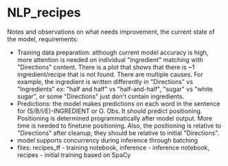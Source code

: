 # NLP_recipes

Notes and observations on what needs improvement, the current state of the model, requirements:

- Training data preparation: although current model accuracy is high, more attention is needed on individual "Ingredient" matching with "Directions" content. There is a plot that shows that there is ~1 ingredient/recipe that is not found. There are multiple causes. For example, the ingredient is written differently in "Directions" vs "Ingredients" ex: "half and half" vs "half-and-half", "sugar" vs "white sugar", or some "Directions" just don't contain ingredients.  
- Predictions: the model makes predictions on each word in the sentence for (S/B/I/E)-INGREDIENT or O. Obs. It should predict positioning. Positioning is determined programmatically after model output. More time is needed to finetune positioning. Also, the positioning is relative to "Directions" after cleanup, they should be relative to initial  "Directions". 
- model supports concurrency during inference through batching 
- files: recipes_tf - training notebook, inference - inference notebook, recipes - initial training based on SpaCy
